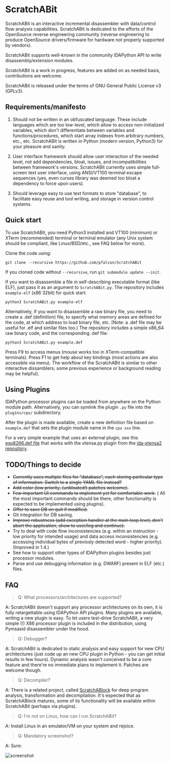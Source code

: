 ScratchABit
===========

ScratchABit is an interactive incremental disassembler with data/control
flow analysis capabilities. ScratchABit is dedicated to the efforts of
the OpenSource reverse engineering community (reverse engineering to
produce OpenSource drivers/firmware for hardware not properly supported
by vendors).

ScratchABit supports well-known in the community IDAPython API to write
disassembly/extension modules.

ScratchABit is a work in progress, features are added on as needed basis,
contributions are welcome.

ScratchABit is released under the terms of GNU General Public License v3
(GPLv3).


Requirements/manifesto
----------------------

1. Should not be written in an obfuscated language. These include languages
which are too low-level, which allow to access non-initialized variables,
which don't differentiate between variables and functions/procedures, which
start array indexes from arbitrary numbers, etc., etc. ScratchABit is
written in Python (modern version, Python3) for your pleasure and sanity.

2. User interface framework should allow user interaction of the needed
level, not add dependencies, bloat, issues, and incompatibilities between
framework's versions. ScratchABit currently uses simple full-screen text
user interface, using ANSI/VT100 terminal escape sequences (yes, even
curses library was deemed too bloat a dependency to force upon users).

3. Should leverage easy to use text formats to store "database", to
facilitate easy reuse and tool writing, and storage in version control
systems.


Quick start
-----------

To use ScratchABit, you need Python3 installed and VT100 (minimum) or
XTerm (recommended) terminal or terminal emulator (any Unix system
should be compliant, like Linux/BSD/etc., see FAQ below for more).

Clone the code using:

    git clone --recursive https://github.com/pfalcon/ScratchABit

If you cloned code without `--recursive`, run `git submodule update --init`.

If you want to disassemble a file in self-describing executable format
(like ELF), just pass it as an argument to `ScratchABit.py`. The repository
includes `example-elf` (x86 32bit) for quick start:

    python3 ScratchABit.py example-elf

Alternatively, if you want to disassemble a raw binary file, you need
to create a .def (definition) file, to specify what memory areas are
defined for the code, at which address to load binary file, etc. (Note:
a .def file may be useful for .elf and similar files too.) The repository
includes a simple x86_64 raw binary code, and the corresponding .def file:

    python3 ScratchABit.py example.def

Press F9 to access menus (mouse works too in XTerm-compatible terminals).
Press F1 to get help about key bindings (most actions are also accessible
via menu). The workflow of the ScratchABit is similar to other interactive
dissamblers; some previous experience or background reading may be helpful).

Using Plugins
-------------

IDAPython processor plugins can be loaded from anywhere on the Python
module path. Alternatively, you can symlink the plugin `.py` file into
the `plugins/cpu/` subdirectory.

After the plugin is made available, create a new definition file based
on `example.def` that sets the plugin module name in the `cpu xxx` line.

For a very simple example that uses an external plugin, see this
[esp8266.def file](https://gist.github.com/projectgus/f898d5798e3e44240796)
that works with the xtensa.py plugin from the
[ida-xtensa2 repository](https://github.com/pfalcon/ida-xtensa2).

TODO/Things to decide
---------------------

* ~~Currently uses multiple files for "database", each storing particular
  type of information. Switch to a single YAML file instead?~~
* ~~Add color (low priority, (unbloated!) patches welcome).~~
* ~~Few important UI commands to implement yet for comfortable work.~~ (
  All the most important commands should be there, other functionality is
  expected to be implemented using plugins).
* ~~Offer to save DB on quit if modified.~~
* Git integration for DB saving.
* ~~Improve robustness (add exception handler at the main loop level, don't
  abort the application, show to user/log and continue).~~
* Try to deal with code flow inconsistencies (e.g. within an instruction -
  low priority for intended usage) and data access inconsistencies (e.g.
  accessing individual bytes of previosly detected word - higher priority).
  (Improved in 1.4.)
* See how to support other types of IDAPython plugins besides just processor
  modules.
* Parse and use debugging information (e.g. DWARF) present in ELF (etc.)
  files.


FAQ
---

> Q: What processors/architectures are supported?

A: ScratchABit doesn't support any processor architectures on its own,
it is fully retargettable using IDAPython API plugins. Many plugins are
available, writing a new plugin is easy. To let users test-drive
ScratchABit, a very simple (!) X86 processor plugin is included in the
distribution, using Pymsasid disassembler under the hood.

> Q: Debugger?

A: ScratchABit is dedicated to static analysis and easy support for
new CPU architectures (just code up an new CPU plugin in Python - you
can get initial results in few hours). Dynamic analysis wasn't conceived
to be a core feature and there're no immediate plans to implement it.
Patches are welcome though.

> Q: Decompiler?

A: There is a related project, called
[ScratchABlock](https://github.com/pfalcon/ScratchABlock) for deep
program analysis, transformation and decompilation. It's expected
that as ScratchABlock matures, some of its functionality will be
available within ScratchABit (perhaps via plugins).

> Q: I'm not on Linux, how can I run ScratchABit?

A: Install Linux in an emulator/VM on your system and rejoice.

> Q: Mandatory screenshot?

A: Sure:

![screenshot](https://raw.githubusercontent.com/pfalcon/ScratchABit/master/docs/scratchabit.png)
